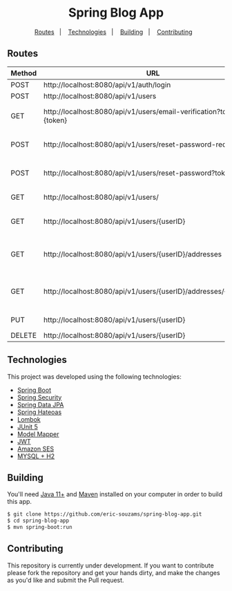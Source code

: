 <h1 align="center">
  Spring Blog App
</h1>

<p align="center">
  <a href="#routes">Routes</a>&nbsp;&nbsp;&nbsp;|&nbsp;&nbsp;&nbsp;
  <a href="#technologies">Technologies</a>&nbsp;&nbsp;&nbsp;|&nbsp;&nbsp;&nbsp;
  <a href="#building">Building</a>&nbsp;&nbsp;&nbsp;|&nbsp;&nbsp;&nbsp;
  <a href="#contributing">Contributing</a>&nbsp;&nbsp;&nbsp;
</p>


## Routes
| Method | URL                                                                 | Description                    |
|--------|---------------------------------------------------------------------|--------------------------------|
| POST   | http://localhost:8080/api/v1/auth/login                             | Login                          |
| POST   | http://localhost:8080/api/v1/users                                  | Sign Up                        |
| GET    | http://localhost:8080/api/v1/users/email-verification?token={token} | Verify E-mail Account          |
| POST   | http://localhost:8080/api/v1/users/reset-password-request           | Password Reset Request         |
| POST   | http://localhost:8080/api/v1/users/reset-password?token={token}     | Password Reset Update          |
| GET    | http://localhost:8080/api/v1/users/                                 | Get All Users                  |
| GET    | http://localhost:8080/api/v1/users/{userID}                         | Get Specific User              |
| GET    | http://localhost:8080/api/v1/users/{userID}/addresses               | Get All Addresses Belongs User |
| GET    | http://localhost:8080/api/v1/users/{userID}/addresses/{addressID}   | Get Specific Address From User |
| PUT    | http://localhost:8080/api/v1/users/{userID}                         | Update User Data               |
| DELETE | http://localhost:8080/api/v1/users/{userID}                         | Delete User                    |


## Technologies
This project was developed using the following technologies:
- [Spring Boot](https://spring.io/)
- [Spring Security](https://spring.io/)
- [Spring Data JPA](https://spring.io/projects/spring-data-jpa)
- [Spring Hateoas](https://spring.io/projects/spring-hateoas)
- [Lombok](https://projectlombok.org/)
- [JUnit 5](https://junit.org/junit5/)
- [Model Mapper](http://modelmapper.org/)
- [JWT](https://jwt.io/)
- [Amazon SES](https://docs.aws.amazon.com/sdk-for-java/latest/developer-guide/get-started.html)
- [MYSQL + H2]()


## Building
You'll need [Java 11+](https://www.oracle.com/br/java/technologies/javase-jdk11-downloads.html) and [Maven](https://maven.apache.org/download.cgi) installed on your computer in order to build this app.

```bash
$ git clone https://github.com/eric-souzams/spring-blog-app.git
$ cd spring-blog-app
$ mvn spring-boot:run
```


## Contributing
This repository is currently under development. If you want to contribute please fork the repository and get your hands dirty, and make the changes as you'd like and submit the Pull request.